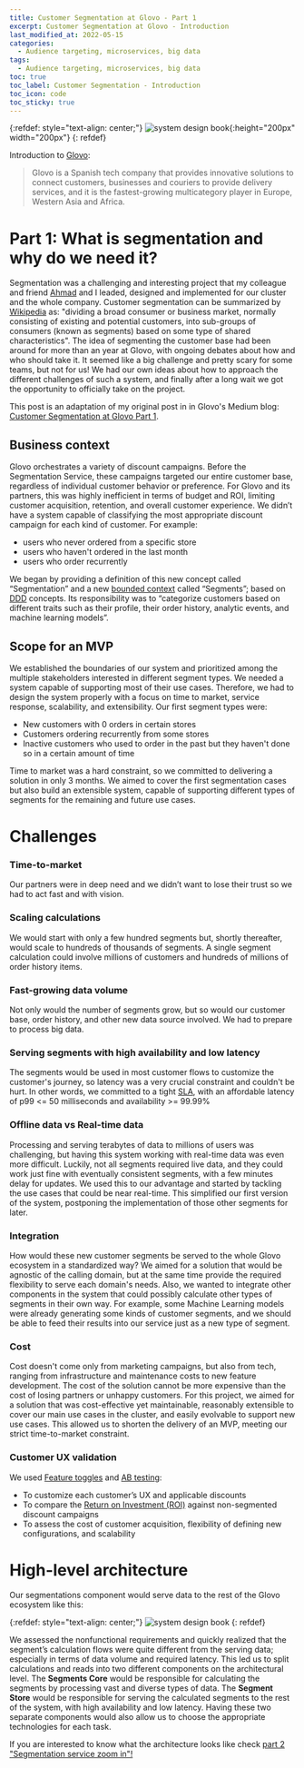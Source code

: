 ```yaml
---
title: Customer Segmentation at Glovo - Part 1
excerpt: Customer Segmentation at Glovo - Introduction
last_modified_at: 2022-05-15
categories:
  - Audience targeting, microservices, big data
tags:
  - Audience targeting, microservices, big data
toc: true
toc_label: Customer Segmentation - Introduction
toc_icon: code
toc_sticky: true
---
```


{:refdef: style="text-align: center;"}
![system design book](/assets/images/audience-targeting.jpeg){:height="200px" width="200px"}
{: refdef}

Introduction to [Glovo](https://about.glovoapp.com/):
> Glovo is a Spanish tech company that provides innovative solutions to connect customers, businesses and couriers to provide delivery services, and it is the fastest-growing multicategory player in Europe, Western Asia and Africa.

# Part 1: What is segmentation and why do we need it?


Segmentation was a challenging and interesting project that my colleague and friend [Ahmad](https://medium.com/@ahmad.ramadan-hamouda?source=post_page-----8d2ecef2549a--------------------------------) and I leaded, designed and implemented for our cluster and the whole company. Customer segmentation can be summarized by [Wikipedia](https://en.wikipedia.org/wiki/Market_segmentation) as:
"dividing a broad consumer or business market, normally consisting of existing and potential customers, into sub-groups of consumers (known as segments) based on some type of shared characteristics".
The idea of segmenting the customer base had been around for more than an year at Glovo, with ongoing debates about how and who should take it. It seemed like a big challenge and pretty scary for some teams, but not for us! We had our own ideas about how to approach the different challenges of such a system, and finally after a long wait we got the opportunity to officially take on the project.

This post is an adaptation of my original post in in Glovo's Medium blog: [Customer Segmentation at Glovo
Part 1](https://medium.com/glovo-engineering/customer-segmentation-at-glovo-8d2ecef2549a).


## Business context


Glovo orchestrates a variety of discount campaigns. Before the Segmentation Service, these campaigns targeted our entire customer base, regardless of individual customer behavior or preference. For Glovo and its partners, this was highly inefficient in terms of budget and ROI, limiting customer acquisition, retention, and overall customer experience. We didn’t have a system capable of classifying the most appropriate discount campaign for each kind of customer. For example:
- users who never ordered from a specific store
- users who haven't ordered in the last month
- users who order recurrently

We began by providing a definition of this new concept called “Segmentation” and a new [bounded context](https://martinfowler.com/bliki/BoundedContext.html) called “Segments”; based on [DDD](https://martinfowler.com/tags/domain%20driven%20design.html) concepts. Its responsibility was to “categorize customers based on different traits such as their profile, their order history, analytic events, and machine learning models”.



## Scope for an MVP

We established the boundaries of our system and prioritized among the multiple stakeholders interested in different segment types. We needed a system capable of supporting most of their use cases. Therefore, we had to design the system properly with a focus on time to market, service response, scalability, and extensibility. Our first segment types were:
- New customers with 0 orders in certain stores
- Customers ordering recurrently from some stores
- Inactive customers who used to order in the past but they haven't done so in a certain amount of time

Time to market was a hard constraint, so we committed to delivering a solution in only 3 months. We aimed to cover the first segmentation cases but also build an extensible system, capable of supporting different types of segments for the remaining and future use cases.


# Challenges


### Time-to-market

Our partners were in deep need and we didn’t want to lose their trust so we had to act fast and with vision.

### Scaling calculations

We would start with only a few hundred segments but, shortly thereafter, would scale to hundreds of thousands of segments. A single segment calculation could involve millions of customers and hundreds of millions of order history items.

### Fast-growing data volume

Not only would the number of segments grow, but so would our customer base, order history, and other new data source involved. We had to prepare to process big data.

### Serving segments with high availability and low latency

The segments would be used in most customer flows to customize the customer's journey, so latency was a very crucial constraint and couldn't be hurt. In other words, we committed to a tight [SLA](https://en.wikipedia.org/wiki/Service-level_agreement), with an affordable latency of p99 <= 50 milliseconds and availability >= 99.99%

### Offline data vs Real-time data

Processing and serving terabytes of data to millions of users was challenging, but having this system working with real-time data was even more difficult. Luckily, not all segments required live data, and they could work just fine with eventually consistent segments, with a few minutes delay for updates. We used this to our advantage and started by tackling the use cases that could be near real-time. This simplified our first version of the system, postponing the implementation of those other segments for later.

### Integration

How would these new customer segments be served to the whole Glovo ecosystem in a standardized way? We aimed for a solution that would be agnostic of the calling domain, but at the same time provide the required flexibility to serve each domain's needs. Also, we wanted to integrate other components in the system that could possibly calculate other types of segments in their own way. For example, some Machine Learning models were already generating some kinds of customer segments, and we should be able to feed their results into our service just as a new type of segment.

### Cost

Cost doesn't come only from marketing campaigns, but also from tech, ranging from infrastructure and maintenance costs to new feature development. The cost of the solution cannot be more expensive than the cost of losing partners or unhappy customers. For this project, we aimed for a solution that was cost-effective yet maintainable, reasonably extensible to cover our main use cases in the cluster, and easily evolvable to support new use cases. This allowed us to shorten the delivery of an MVP, meeting our strict time-to-market constraint.

### Customer UX validation

We used [Feature toggles](https://martinfowler.com/articles/feature-toggles.html) and [AB testing](https://en.wikipedia.org/wiki/A/B_testing):

- To customize each customer’s UX and applicable discounts
- To compare the [Return on Investment (ROI)](https://en.wikipedia.org/wiki/Return_on_investment) against non-segmented discount campaigns
- To assess the cost of customer acquisition, flexibility of defining new configurations, and scalability

# High-level architecture 

Our segmentations component would serve data to the rest of the Glovo ecosystem like this:

{:refdef: style="text-align: center;"}
![system design book](/assets/images/high-level.jpeg)
{: refdef}

We assessed the nonfunctional requirements and quickly realized that the segment’s calculation flows were quite different from the serving data; especially in terms of data volume and required latency. This led us to split calculations and reads into two different components on the architectural level. The **Segments Core** would be responsible for calculating the segments by processing vast and diverse types of data. The **Segment Store** would be responsible for serving the calculated segments to the rest of the system, with high availability and low latency. Having these two separate components would also allow us to choose the appropriate technologies for each task.

If you are interested to know what the architecture looks like check [part 2 "Segmentation service zoom in"!](https://marcospaulucci.dev/audience%20targeting,%20microservices,%20big%20data/segmentation-part-2/)
